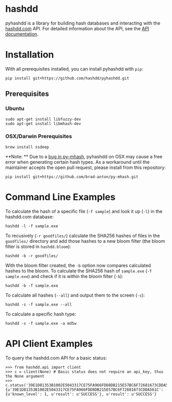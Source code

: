 # hashdd

pyhashdd is a library for building hash databases and interacting with the [hashdd.com](https://www.hashdd.com) API. For detailed information about the API, see the [API documentation](https://github.com/hashdd/api_documentation). 

# Installation

With all prerequisites installed, you can install pyhashdd with `pip`:

```
pip install git+https://github.com/hashdd/pyhashdd.git
```

## Prerequisites 

### Ubuntu
```
sudo apt-get install libfuzzy-dev
sudo apt-get install libmhash-dev
```

### OSX/Darwin Prerequisites
```
brew install ssdeep
```

**Note: ** Due to a [bug in py-mhash](https://github.com/niwinz/py-mhash/pull/4), pyhashdd on OSX may cause a free error when generating certain hash types. As a workaround until the maintainer accepts the open pull request, please install from this repository:

```
pip install git+https://github.com/brad-anton/py-mhash.git
```

# Command Line Examples

To calculate the hash of a specific file (`-f sample`) and look it up (`-l`) in the hashdd.com database:
```
hashdd -l -f sample.exe
```

To recusively (`-r goodfiles/`) calculate the SHA256 hashes of files in the `goodfiles/` directory and add those hashes to a new bloom filter (the bloom filter is stored in `hashdd.bloom`): 

```
hashdd -b -r goodfiles/
```

With the bloom filter created, the `-b` option now compares calculated hashes to the bloom. To calculate the SHA256 hash of `sample.exe` (`-f sample.exe`) and check if it is within the bloom filter (`-b`):

```
hashdd -b -f sample.exe
```

To calculate all hashes (`--all`) and output them to the screen (`-s`):
```
hashdd -s -f sample.exe --all
```

To calculate a specific hash type:
```
hashdd -s -f sample.exe -a md5w
```

# API Client Examples

To query the hashdd.com API for a basic status:

```
>>> from hashdd.api import client
>>> c = client(None) # Basic status does not require an api_key, thus the None argument
>>> c.status('39E1D81353B1002E5043317CE75FA966FDD8DB215E57BC6F72681673CDDA561C')
{u'39E1D81353B1002E5043317CE75FA966FDD8DB215E57BC6F72681673CDDA561C': {u'known_level': 1, u'result': u'SUCCESS'}, u'result': u'SUCCESS'}
```

